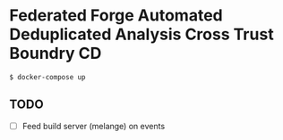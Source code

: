 # Federated Forge Automated Deduplicated Analysis Cross Trust Boundry CD

```console
$ docker-compose up
```

## TODO

- [ ] Feed build server (melange) on events
